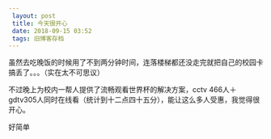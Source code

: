 ```yaml
---
 layout: post
 title: 今天很开心
 date: 2018-09-15 03:52
 tags: 旧博客存档
---
```

虽然去吃晚饭的时候用了不到两分钟时间，连落楼梯都还没走完就把自己的校园卡搞丢了。。。（实在太不可思议）



不过晚上为校内一帮人提供了流畅观看世界杯的解决方案，cctv 466人＋gdtv305人同时在线看（统计到十二点四十五分），能让这么多人受惠，我觉得很开心。



好简单

